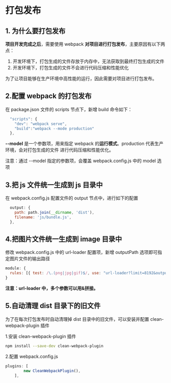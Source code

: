 # 打包发布

## 1. 为什么要打包发布

**项目开发完成之后**，需要使用 webpack **对项目进行打包发布**，主要原因有以下两点：

1. 开发环境下，打包生成的文件存放于内存中，无法获取到最终打包生成的文件
2. 开发环境下，打包生成的文件不会进行代码压缩和性能优化

为了让项目能够在生产环境中高性能的运行，因此需要对项目进行打包发布。

## 2.配置 webpack 的打包发布

在 package.json 文件的 scripts 节点下，新增 build 命令如下：

```js
  "scripts": {
    "dev": "webpack serve",
    "build":"webpack --mode production"
  },
```

**--model** 是一个参数项，用来指定 webpack 的**运行模式**。production 代表生产环境，会对打包生成的文件 进行代码压缩和性能优化。

注意：通过 --model 指定的参数项，会覆盖 webpack.config.js 中的 model 选项

## 3.把 js 文件统一生成到 js 目录中

在 webpack.config.js 配置文件的 output 节点中，进行如下的配置

```js
  output: {
    path: path.join(__dirname, 'dist'),
    filename: 'js/bundle.js',
  },
```

## 4.把图片文件统一生成到 image 目录中

修改 webpack.config.js 中的 url-loader 配置项，新增 outputPath 选项即可指定图片文件的输出路径

```js
module: {
  rules: [{ test: /\.(png|jpg|gif)$/, use: "url-loader?limit=8192&outputPath=img" }];
}
```

**注意：url-loader 中，多个参数可以用&拼接。**

## 5.自动清理 dist 目录下的旧文件

为了在每次打包发布时自动清理掉 dist 目录中的旧文件，可以安装并配置 clean-webpack-plugin 插件

1.安装 clean-webpack-plugin 插件

```bash
npm install --save-dev clean-webpack-plugin
```

2.配置 webpack.config.js

```js
plugins: [
        new CleanWebpackPlugin(),
    ],
```
